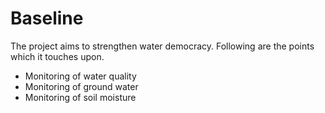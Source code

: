# Baseline
The project aims to strengthen water democracy. Following are the points which it touches upon. 
* Monitoring of water quality
* Monitoring of ground water 
* Monitoring of soil moisture



